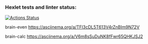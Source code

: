 ### Hexlet tests and linter status:
[![Actions Status](https://github.com/ulskHeprit/php-project-lvl1/actions/workflows/hexlet-check.yml/badge.svg)](https://github.com/ulskHeprit/php-project-lvl1/actions)

brain-even https://asciinema.org/a/TFI3cDL5T613V4rZnBIm9N72V

brain-calc https://asciinema.org/a/V6m8sSuDuNK8fFwr65QHKJSJ2
